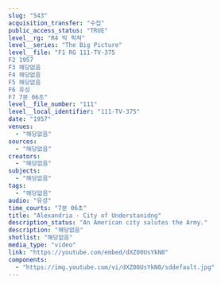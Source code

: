 ```yaml
---
slug: "543"
acquisition_transfer: "수집"
public_access_status: "TRUE"
level__rg: "R4 빅 픽쳐"
level__series: "The Big Picture"
level__file: "F1 RG 111-TV-375
F2 1957
F3 해당없음
F4 해당없음
F5 해당없음
F6 유성
F7 7분 06초"
level__file_number: "111"
level__local_identifier: "111-TV-375"
date: "1957"
venues: 
  - "해당없음"
sources: 
  - "해당없음"
creators: 
  - "해당없음"
subjects: 
  - "해당없음"
tags: 
  - "해당없음"
audio: "유성"
time_courts: "7분 06초"
title: "Alexandria - City of Understanidng"
description_status: "An American city salutes the Army."
description: "해당없음"
shotlist: "해당없음"
media_type: "video"
link: "https://youtube.com/embed/dXZ00UsYkN8"
components: 
  - "https://img.youtube.com/vi/dXZ00UsYkN8/sddefault.jpg"
---
```

